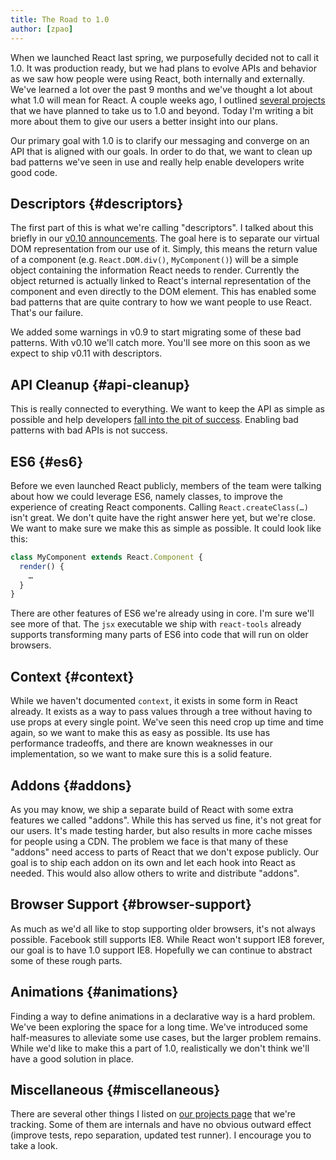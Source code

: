 ```yaml
---
title: The Road to 1.0
author: [zpao]
---
```


When we launched React last spring, we purposefully decided not to call it 1.0. It was production ready, but we had plans to evolve APIs and behavior as we saw how people were using React, both internally and externally. We've learned a lot over the past 9 months and we've thought a lot about what 1.0 will mean for React. A couple weeks ago, I outlined [several projects][projects] that we have planned to take us to 1.0 and beyond. Today I'm writing a bit more about them to give our users a better insight into our plans.

Our primary goal with 1.0 is to clarify our messaging and converge on an API that is aligned with our goals. In order to do that, we want to clean up bad patterns we've seen in use and really help enable developers write good code.

## Descriptors {#descriptors}

The first part of this is what we're calling "descriptors". I talked about this briefly in our [v0.10 announcements][v0.10]. The goal here is to separate our virtual DOM representation from our use of it. Simply, this means the return value of a component (e.g. `React.DOM.div()`, `MyComponent()`) will be a simple object containing the information React needs to render. Currently the object returned is actually linked to React's internal representation of the component and even directly to the DOM element. This has enabled some bad patterns that are quite contrary to how we want people to use React. That's our failure.

We added some warnings in v0.9 to start migrating some of these bad patterns. With v0.10 we'll catch more. You'll see more on this soon as we expect to ship v0.11 with descriptors.

## API Cleanup {#api-cleanup}

This is really connected to everything. We want to keep the API as simple as possible and help developers [fall into the pit of success][pitofsuccess]. Enabling bad patterns with bad APIs is not success.

## ES6 {#es6}

Before we even launched React publicly, members of the team were talking about how we could leverage ES6, namely classes, to improve the experience of creating React components. Calling `React.createClass(…)` isn't great. We don't quite have the right answer here yet, but we're close. We want to make sure we make this as simple as possible. It could look like this:

```js
class MyComponent extends React.Component {
  render() {
    …
  }
}
```

There are other features of ES6 we're already using in core. I'm sure we'll see more of that. The `jsx` executable we ship with `react-tools` already supports transforming many parts of ES6 into code that will run on older browsers.

## Context {#context}

While we haven't documented `context`, it exists in some form in React already. It exists as a way to pass values through a tree without having to use props at every single point. We've seen this need crop up time and time again, so we want to make this as easy as possible. Its use has performance tradeoffs, and there are known weaknesses in our implementation, so we want to make sure this is a solid feature.

## Addons {#addons}

As you may know, we ship a separate build of React with some extra features we called "addons". While this has served us fine, it's not great for our users. It's made testing harder, but also results in more cache misses for people using a CDN. The problem we face is that many of these "addons" need access to parts of React that we don't expose publicly. Our goal is to ship each addon on its own and let each hook into React as needed. This would also allow others to write and distribute "addons".

## Browser Support {#browser-support}

As much as we'd all like to stop supporting older browsers, it's not always possible. Facebook still supports IE8. While React won't support IE8 forever, our goal is to have 1.0 support IE8. Hopefully we can continue to abstract some of these rough parts.

## Animations {#animations}

Finding a way to define animations in a declarative way is a hard problem. We've been exploring the space for a long time. We've introduced some half-measures to alleviate some use cases, but the larger problem remains. While we'd like to make this a part of 1.0, realistically we don't think we'll have a good solution in place.

## Miscellaneous {#miscellaneous}

There are several other things I listed on [our projects page][projects] that we're tracking. Some of them are internals and have no obvious outward effect (improve tests, repo separation, updated test runner). I encourage you to take a look.

[v0.10]: /react/blog/2014/03/21/react-v0.10.html
[pitofsuccess]: http://blog.codinghorror.com/falling-into-the-pit-of-success/
[projects]: https://github.com/facebook/react/wiki/Projects
